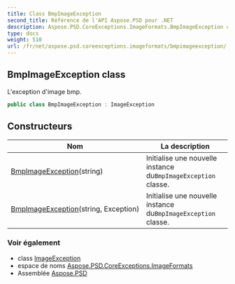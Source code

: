 ```yaml
---
title: Class BmpImageException
second_title: Référence de l'API Aspose.PSD pour .NET
description: Aspose.PSD.CoreExceptions.ImageFormats.BmpImageException classe. Lexception dimage bmp.
type: docs
weight: 510
url: /fr/net/aspose.psd.coreexceptions.imageformats/bmpimageexception/
---
```

## BmpImageException class

L'exception d'image bmp.

```csharp
public class BmpImageException : ImageException
```

## Constructeurs

| Nom | La description |
| --- | --- |
| [BmpImageException](bmpimageexception/#constructor)(string) | Initialise une nouvelle instance du`BmpImageException` classe. |
| [BmpImageException](bmpimageexception/#constructor_1)(string, Exception) | Initialise une nouvelle instance du`BmpImageException` classe. |

### Voir également

* class [ImageException](../../aspose.psd.coreexceptions/imageexception/)
* espace de noms [Aspose.PSD.CoreExceptions.ImageFormats](../../aspose.psd.coreexceptions.imageformats/)
* Assemblée [Aspose.PSD](../../)



